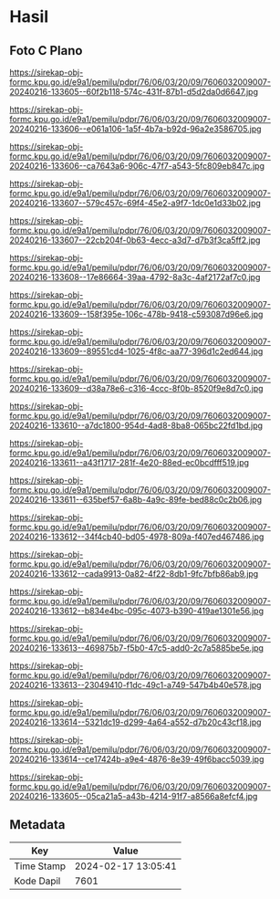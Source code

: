 # Hasil

## Foto C Plano

https://sirekap-obj-formc.kpu.go.id/e9a1/pemilu/pdpr/76/06/03/20/09/7606032009007-20240216-133605--60f2b118-574c-431f-87b1-d5d2da0d6647.jpg

https://sirekap-obj-formc.kpu.go.id/e9a1/pemilu/pdpr/76/06/03/20/09/7606032009007-20240216-133606--e061a106-1a5f-4b7a-b92d-96a2e3586705.jpg

https://sirekap-obj-formc.kpu.go.id/e9a1/pemilu/pdpr/76/06/03/20/09/7606032009007-20240216-133606--ca7643a6-906c-47f7-a543-5fc809eb847c.jpg

https://sirekap-obj-formc.kpu.go.id/e9a1/pemilu/pdpr/76/06/03/20/09/7606032009007-20240216-133607--579c457c-69f4-45e2-a9f7-1dc0e1d33b02.jpg

https://sirekap-obj-formc.kpu.go.id/e9a1/pemilu/pdpr/76/06/03/20/09/7606032009007-20240216-133607--22cb204f-0b63-4ecc-a3d7-d7b3f3ca5ff2.jpg

https://sirekap-obj-formc.kpu.go.id/e9a1/pemilu/pdpr/76/06/03/20/09/7606032009007-20240216-133608--17e86664-39aa-4792-8a3c-4af2172af7c0.jpg

https://sirekap-obj-formc.kpu.go.id/e9a1/pemilu/pdpr/76/06/03/20/09/7606032009007-20240216-133609--158f395e-106c-478b-9418-c593087d96e6.jpg

https://sirekap-obj-formc.kpu.go.id/e9a1/pemilu/pdpr/76/06/03/20/09/7606032009007-20240216-133609--89551cd4-1025-4f8c-aa77-396d1c2ed644.jpg

https://sirekap-obj-formc.kpu.go.id/e9a1/pemilu/pdpr/76/06/03/20/09/7606032009007-20240216-133609--d38a78e6-c316-4ccc-8f0b-8520f9e8d7c0.jpg

https://sirekap-obj-formc.kpu.go.id/e9a1/pemilu/pdpr/76/06/03/20/09/7606032009007-20240216-133610--a7dc1800-954d-4ad8-8ba8-065bc22fd1bd.jpg

https://sirekap-obj-formc.kpu.go.id/e9a1/pemilu/pdpr/76/06/03/20/09/7606032009007-20240216-133611--a43f1717-281f-4e20-88ed-ec0bcdfff519.jpg

https://sirekap-obj-formc.kpu.go.id/e9a1/pemilu/pdpr/76/06/03/20/09/7606032009007-20240216-133611--635bef57-6a8b-4a9c-89fe-bed88c0c2b06.jpg

https://sirekap-obj-formc.kpu.go.id/e9a1/pemilu/pdpr/76/06/03/20/09/7606032009007-20240216-133612--34f4cb40-bd05-4978-809a-f407ed467486.jpg

https://sirekap-obj-formc.kpu.go.id/e9a1/pemilu/pdpr/76/06/03/20/09/7606032009007-20240216-133612--cada9913-0a82-4f22-8db1-9fc7bfb86ab9.jpg

https://sirekap-obj-formc.kpu.go.id/e9a1/pemilu/pdpr/76/06/03/20/09/7606032009007-20240216-133612--b834e4bc-095c-4073-b390-419ae1301e56.jpg

https://sirekap-obj-formc.kpu.go.id/e9a1/pemilu/pdpr/76/06/03/20/09/7606032009007-20240216-133613--469875b7-f5b0-47c5-add0-2c7a5885be5e.jpg

https://sirekap-obj-formc.kpu.go.id/e9a1/pemilu/pdpr/76/06/03/20/09/7606032009007-20240216-133613--23049410-f1dc-49c1-a749-547b4b40e578.jpg

https://sirekap-obj-formc.kpu.go.id/e9a1/pemilu/pdpr/76/06/03/20/09/7606032009007-20240216-133614--5321dc19-d299-4a64-a552-d7b20c43cf18.jpg

https://sirekap-obj-formc.kpu.go.id/e9a1/pemilu/pdpr/76/06/03/20/09/7606032009007-20240216-133614--ce17424b-a9e4-4876-8e39-49f6bacc5039.jpg

https://sirekap-obj-formc.kpu.go.id/e9a1/pemilu/pdpr/76/06/03/20/09/7606032009007-20240216-133605--05ca21a5-a43b-4214-91f7-a8566a8efcf4.jpg


## Metadata

| Key        | Value               |
| ---------- | ------------------- |
| Time Stamp | 2024-02-17 13:05:41 |
| Kode Dapil | 7601                |



